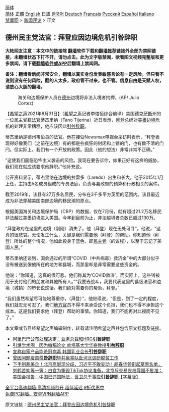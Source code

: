  <!-- 面包屑导航 --> <div class="breadcrumb"><!-- GTranslate: https://gtranslate.io/ -->  <div class="switcher notranslate">  <div class="selected">  <a href="#" onclick="return false;"> 简体</a>  </div>  <div class="option">  <a href="https://www.bannedbook.org" onclick="doGTranslate('zh-CN|zh-CN');jQuery('div.switcher div.selected a').html(jQuery(this).html());return false;" title="简体中文" class="nturl selected"> 简体</a>  <a href="https://www.bannedbook.org/zh-tw/" onclick="doGTranslate('zh-CN|zh-TW');jQuery('div.switcher div.selected a').html(jQuery(this).html());return false;" title="繁體中文" class="nturl"> 正體</a>  <a href="https://www.bannedbook.org/en/" onclick="doGTranslate('zh-CN|en');jQuery('div.switcher div.selected a').html(jQuery(this).html());return false;" title="English" class="nturl"> English</a>  <a href="https://www.bannedbook.org/ja/" onclick="doGTranslate('zh-CN|ja');jQuery('div.switcher div.selected a').html(jQuery(this).html());return false;" title="日本語" class="nturl"> 日語</a>  <a href="https://www.bannedbook.org/ko/" onclick="doGTranslate('zh-CN|ko');jQuery('div.switcher div.selected a').html(jQuery(this).html());return false;" title="한국어" class="nturl"> 한국어</a>  <a href="https://www.bannedbook.org/de/" onclick="doGTranslate('zh-CN|de');jQuery('div.switcher div.selected a').html(jQuery(this).html());return false;" title="Deutsch" class="nturl"> Deutsch</a>  <a href="https://www.bannedbook.org/fr/" onclick="doGTranslate('zh-CN|fr');jQuery('div.switcher div.selected a').html(jQuery(this).html());return false;" title="Français" class="nturl"> Français</a>  <a href="https://www.bannedbook.org/ru/" onclick="doGTranslate('zh-CN|ru');jQuery('div.switcher div.selected a').html(jQuery(this).html());return false;" title="Русский" class="nturl"> Русский</a>  <a href="https://www.bannedbook.org/es/" onclick="doGTranslate('zh-CN|es');jQuery('div.switcher div.selected a').html(jQuery(this).html());return false;" title="Español" class="nturl"> Español</a>  <a href="https://www.bannedbook.org/it/" onclick="doGTranslate('zh-CN|it');jQuery('div.switcher div.selected a').html(jQuery(this).html());return false;" title="Italiano" class="nturl"> Italiano</a>  </div>  </div>      <div class='breadcrumb-sub'><!-- Breadcrumb NavXT 6.3.0 --> <a href="https://www.bannedbook.org/" class="home">禁闻网</a> &gt; <a href="https://www.bannedbook.org/bnews/comments/" class="category">新闻评论</a> &gt; 正文</div></div><h2>德州民主党法官：拜登应因边境危机引咎辞职</h2> <p class="notice"><b>大陆网友注意：本文中的链接除 <a href="https://github.com/bannedbook/fanqiang" >翻墙</a>软件下载和<a href="https://github.com/killgcd/justmysocks/blob/master/README.md">翻墙推荐</a>链接外全部为禁网链接，未翻墙状态下打不开，请勿点击。此为文字版禁闻，欲看图文视频完整版和更多禁闻，请下载<a href="https://github.com/bannedbook/fanqiang">翻墙软件或APP</a>后翻墙上禁闻网。</p><p>备注：翻墙看新闻非常安全，翻墙以真实身份发表敏感言论有一定风险，但只看不说则没有任何风险，翻的人太多，政府管不过来，也不管。信息自由是天赋人权，请放心大胆的翻墙。</b></p>  <div class="entry"> <figure> <p><figcaption>海关和边境保护人员在<a href="https://www.bannedbook.org/bnews/tag/%e5%be%b7%e5%b7%9e/" class="st_tag internal_tag" rel="tag" title="标签 德州 下的日志">德州</a>边境将非法入境者拘押。(AP/ Julio Cortez)</figcaption></figure> <p>【<span class='wp_keywordlink_affiliate'><a href="https://www.soundofhope.org" title="希望之声" target="_blank">希望之声</a></span>2021年8月31日】（<a href="https://www.bannedbook.org/bnews/tag/%e5%b8%8c%e6%9c%9b%e4%b9%8b%e5%a3%b0/" class="st_tag internal_tag" rel="tag" title="标签 希望之声 下的日志">希望之声</a>记者李恪恒综合编译）美国德克<span class='wp_keywordlink'><a href="https://www.bannedbook.org/forum5/topic42.html" title="萨斯、诚信与自救" target="_blank">萨斯</a></span>州的一位<a href="https://www.bannedbook.org/bnews/tag/%e6%b0%91%e4%b8%bb/" class="st_tag internal_tag" rel="tag" title="标签 民主 下的日志">民主</a>党籍<a href="https://www.bannedbook.org/bnews/tag/%E6%B3%95%E5%AE%98/" class="st_tag internal_tag" rel="tag" title="标签 法官 下的日志">法官</a>蒂杰里纳（Tano Tijerina）近日表示，<a href="https://www.bannedbook.org/bnews/tag/%e6%8b%9c%e7%99%bb/" class="st_tag internal_tag" rel="tag" title="标签 拜登 下的日志">拜登</a>总统对<a href="https://www.bannedbook.org/bnews/tag/%E7%BE%8E%E5%A2%A8%E8%BE%B9%E5%A2%83/" class="st_tag internal_tag" rel="tag" title="标签 美墨边境 下的日志">美墨边境</a>危机的处理非常糟糕，他应该因此<a href="https://www.bannedbook.org/bnews/tag/%E5%BC%95%E5%92%8E%E8%BE%9E%E8%81%8C/" class="st_tag internal_tag" rel="tag" title="标签 引咎辞职 下的日志">引咎辞职</a>。</p> <p>蒂杰里纳是德州韦伯县的法官。他在接受Newsmax电视台采访时表示，“拜登表现得好像我们（之前在边境）有的都是些疯狂的封闭和上锁的门，也有数不清的门闩。但实际上，我们有一个开放的政策。因此（他的想法）非常非常不正确。”</p> <p>“这使我们面临恐怖主义袭击的风险。我现在要告诉你，如果正好有这样的威胁，我们现在就应该要求他辞职。”他补充说。</p>  <p>公开资料显示，蒂杰里纳在边境的拉雷多（Laredo）出生和长大。他于2015年1月上任，主持由5名成员组成的专员法庭，负责与县政府的预算和行政相关的案件。</p> <p>截至2019年，该县有27万多名居民，分布在3千多平方英里的范围内。该县最近成为非法穿越美国南部边境的移民潮的原点。</p> <p>根据美国海关和边境保护局（CBP）的数据，仅在7月份，就有超过21.2万名移民非法越过美墨边境进入美国。今年到目前为止，非法越境者总数已超过130万。</p>  <p>“拜登政府在这里的边境（刚刚）消失了。他（拜登）现在无处可寻”，他说，“这真的很悲哀。无论发生什么，关键是我们需要他（拜登）的帮助。你知道他（拜登）所处的整个情况，他如此投身于蓝色，即<a href="https://www.bannedbook.org/bnews/tag/%e6%b0%91%e4%b8%bb%e5%85%9a/" class="st_tag internal_tag" rel="tag" title="标签 民主党 下的日志">民主党</a>（的议程），以至于忘记了美国人民。”</p> <p>蒂杰里纳还谈到，国会通过的所谓“COVID（中共病毒）救济金”中的大部分似乎没有被送到像他所在的地方和县城，而那里却是非常需要这些资金的。</p> <p>他说：“你知道，这真的很可悲。他们称其为‘COVID救济’，而实际上，这些钱被用于支付他们的朋友和其他所有人。”“我要去战斗，我要代表这里的县级法官和边境（城镇）的市长说这话。我们绝对需要你的帮助，拜登。”</p>  <p>“我们虽然希望尽可能地尊重你，（拜登）”，他继续说，“但是，到了一定的程度，我们就忍无可忍了。我们<a href="https://www.bannedbook.org/bnews/tag/%e5%9c%b0%e6%96%b9%e5%ae%98/" class="st_tag internal_tag" rel="tag" title="标签 地方官 下的日志">地方官</a>员不得不来承受这个负担，我们也不得不承担这个成本。这是我们要求他（拜登）帮助的事情。你知道，我们不能再对此视而不见了。”</p> <p>本文章或节目经希望之声编辑制作，转载请注明希望之声并包含原文标题及链接。 </p> <ul class='op-related-articles' title='相关阅读'> <li><a href='https://www.bannedbook.org/bnews/baitai/20210809/1603084.html' target='_blank'>阿里巴巴公布处理决定：业务总裁和HRG<b>引咎辞职</b></a></li> <li><a href='https://www.bannedbook.org/bnews/cnnews/20210615/1566924.html' target='_blank'>引爆学术圈：因为撤稿论文 肯塔基大学华裔教授<b>引咎辞职</b></a></li> <li><a href='https://www.bannedbook.org/bnews/baitai/20210504/1539477.html' target='_blank'>宣称自家产品能杀冠病毒 韩国乳业会长<b>引咎辞职</b></a></li> <li><a href='https://www.bannedbook.org/bnews/baitai/20201223/1453588.html' target='_blank'>曾因问题疫苗<b>引咎辞职</b>毕井泉率队赴河北调研脱贫工作</a></li> <li><a href='https://www.bannedbook.org/bnews/bannedvideo/20200922/1400652.html' target='_blank'>下手制裁美企！北京高层现分歧，习近平不敢妄动！胡春华领衔起草黑名单，刘鹤苦劝等一等；白宫为撕毁TikTok协议准备，北京斥交易丧权辱国不批准；美国会报告：中国已违国际法，世卫总干事应<b>引咎辞职</b>【字幕版】</a></li> </ul> <p class="texttj"> <a href="https://github.com/bannedbook/fanqiang/wiki/V2ray%E6%9C%BA%E5%9C%BA" target="_blank">全平台高速翻墙:高清视频秒开,超低延迟,9折优惠中</a><br/> <a href="https://github.com/bannedbook/fanqiang/wiki/%E7%A6%81%E9%97%BB%E7%BD%91%E5%AE%89%E5%8D%93%E7%BF%BB%E5%A2%99%E6%96%B0%E9%97%BBAPP" target="_blank">免费PC翻墙、安卓VPN翻墙APP</a></p> <p>原文链接：<a class="src_link"  href="https://www.soundofhope.org/post/540659" target="_blank">德州民主党法官：拜登应因边境危机引咎辞职</a></p><a name='sharetosocial'></a>  <div style="margin-bottom:5px;padding-bottom:5px;clear:both"> <div id="archive-pix-1" class="banner-ads"> <!-- AuctionX Display platform tag START --> <div id="26318x728x90x621x_ADSLOT2" clicktrack="%%CLICK_URL_ESC%%"></div> <!-- AuctionX Display platform tag END --> </div> <div id="archive-pix-2" class="banner-ads"> <!-- AuctionX Display platform tag START --> <div id="26315x300x250x621x_ADSLOT2" clicktrack="%%CLICK_URL_ESC%%"></div> <!-- AuctionX Display platform tag END --> </div> </div>  <div id="archive-pix-1" class="banner-ads"> <!-- AuctionX Display platform tag START --> <div id="26318x728x90x621x_ADSLOT3" clicktrack="%%CLICK_URL_ESC%%"></div> <!-- AuctionX Display platform tag END --> </div> </div><!--END ENTRY--> 